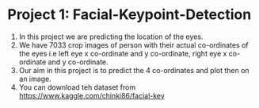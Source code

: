 #  Project 1: Facial-Keypoint-Detection

1) In this project we are predicting the location of the eyes. 
2) We have 7033 crop images of person with their actual co-ordinates of the eyes i.e left eye x co-ordinate and y co-ordinate, right eye x co-ordinate and y co-ordinate.
3) Our aim in this project is to predict the 4 co-ordinates and plot then on an image.
4) You can download teh dataset from https://www.kaggle.com/chinki86/facial-key

